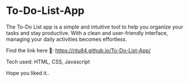 # To-Do-List-App
The To-Do List app is a simple and intuitive tool to help you organize your tasks and stay productive. With a clean and user-friendly interface, managing your daily activities becomes effortless.

Find the link here 🎈:  https://ritu84.github.io/To-Do-List-App/

Tech used: HTML, CSS, Javascript

Hope you liked it..
